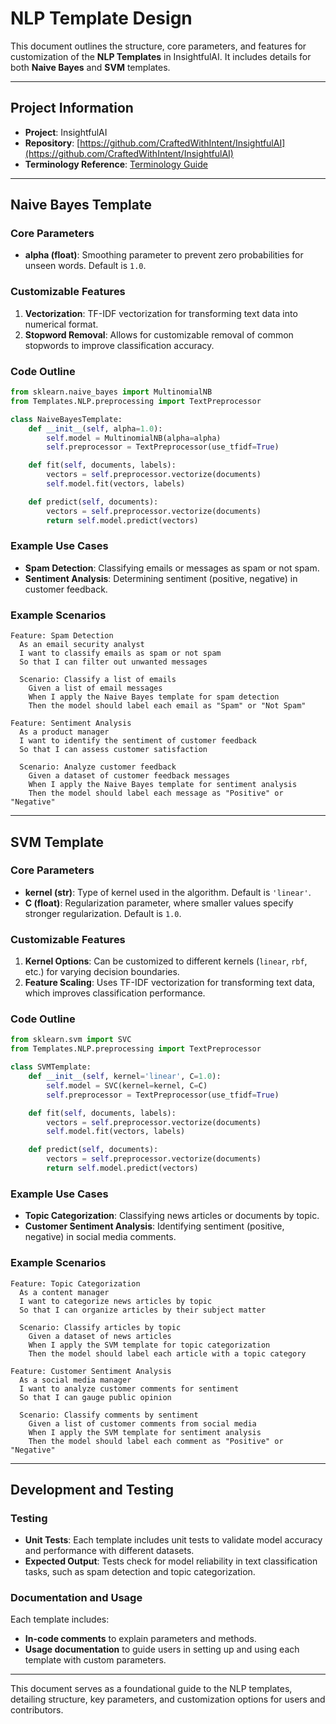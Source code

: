 # NLP Template Design

This document outlines the structure, core parameters, and features for customization of the **NLP Templates** in InsightfulAI. It includes details for both **Naive Bayes** and **SVM** templates.

---

## Project Information

- **Project**: InsightfulAI
- **Repository**: [https://github.com/CraftedWithIntent/InsightfulAI](https://github.com/CraftedWithIntent/InsightfulAI)
- **Terminology Reference**: [Terminology Guide](../Tutorials/terminology_guide.md)

---

## Naive Bayes Template

### Core Parameters
- **alpha (float)**: Smoothing parameter to prevent zero probabilities for unseen words. Default is `1.0`.

### Customizable Features
1. **Vectorization**: TF-IDF vectorization for transforming text data into numerical format.
2. **Stopword Removal**: Allows for customizable removal of common stopwords to improve classification accuracy.

### Code Outline
```python
from sklearn.naive_bayes import MultinomialNB
from Templates.NLP.preprocessing import TextPreprocessor

class NaiveBayesTemplate:
    def __init__(self, alpha=1.0):
        self.model = MultinomialNB(alpha=alpha)
        self.preprocessor = TextPreprocessor(use_tfidf=True)

    def fit(self, documents, labels):
        vectors = self.preprocessor.vectorize(documents)
        self.model.fit(vectors, labels)

    def predict(self, documents):
        vectors = self.preprocessor.vectorize(documents)
        return self.model.predict(vectors)
```

### Example Use Cases
- **Spam Detection**: Classifying emails or messages as spam or not spam.
- **Sentiment Analysis**: Determining sentiment (positive, negative) in customer feedback.

### Example Scenarios

```gherkin
Feature: Spam Detection
  As an email security analyst
  I want to classify emails as spam or not spam
  So that I can filter out unwanted messages

  Scenario: Classify a list of emails
    Given a list of email messages
    When I apply the Naive Bayes template for spam detection
    Then the model should label each email as "Spam" or "Not Spam"

Feature: Sentiment Analysis
  As a product manager
  I want to identify the sentiment of customer feedback
  So that I can assess customer satisfaction

  Scenario: Analyze customer feedback
    Given a dataset of customer feedback messages
    When I apply the Naive Bayes template for sentiment analysis
    Then the model should label each message as "Positive" or "Negative"
```

---

## SVM Template

### Core Parameters
- **kernel (str)**: Type of kernel used in the algorithm. Default is `'linear'`.
- **C (float)**: Regularization parameter, where smaller values specify stronger regularization. Default is `1.0`.

### Customizable Features
1. **Kernel Options**: Can be customized to different kernels (`linear`, `rbf`, etc.) for varying decision boundaries.
2. **Feature Scaling**: Uses TF-IDF vectorization for transforming text data, which improves classification performance.

### Code Outline
```python
from sklearn.svm import SVC
from Templates.NLP.preprocessing import TextPreprocessor

class SVMTemplate:
    def __init__(self, kernel='linear', C=1.0):
        self.model = SVC(kernel=kernel, C=C)
        self.preprocessor = TextPreprocessor(use_tfidf=True)

    def fit(self, documents, labels):
        vectors = self.preprocessor.vectorize(documents)
        self.model.fit(vectors, labels)

    def predict(self, documents):
        vectors = self.preprocessor.vectorize(documents)
        return self.model.predict(vectors)
```

### Example Use Cases
- **Topic Categorization**: Classifying news articles or documents by topic.
- **Customer Sentiment Analysis**: Identifying sentiment (positive, negative) in social media comments.

### Example Scenarios

```gherkin
Feature: Topic Categorization
  As a content manager
  I want to categorize news articles by topic
  So that I can organize articles by their subject matter

  Scenario: Classify articles by topic
    Given a dataset of news articles
    When I apply the SVM template for topic categorization
    Then the model should label each article with a topic category

Feature: Customer Sentiment Analysis
  As a social media manager
  I want to analyze customer comments for sentiment
  So that I can gauge public opinion

  Scenario: Classify comments by sentiment
    Given a list of customer comments from social media
    When I apply the SVM template for sentiment analysis
    Then the model should label each comment as "Positive" or "Negative"
```

---

## Development and Testing

### Testing
- **Unit Tests**: Each template includes unit tests to validate model accuracy and performance with different datasets.
- **Expected Output**: Tests check for model reliability in text classification tasks, such as spam detection and topic categorization.

### Documentation and Usage
Each template includes:
- **In-code comments** to explain parameters and methods.
- **Usage documentation** to guide users in setting up and using each template with custom parameters.

---

This document serves as a foundational guide to the NLP templates, detailing structure, key parameters, and customization options for users and contributors.
